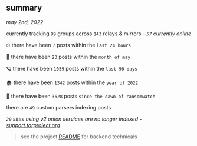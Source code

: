 
## summary
_may 2nd, 2022_

currently tracking `99` groups across `143` relays & mirrors - _`57` currently online_

⏲ there have been `7` posts within the `last 24 hours`

🦈 there have been `23` posts within the `month of may`

🪐 there have been `1059` posts within the `last 90 days`

🏚 there have been `1342` posts within the `year of 2022`

🦕 there have been `3628` posts `since the dawn of ransomwatch`

there are `49` custom parsers indexing posts

_`20` sites using v2 onion services are no longer indexed - [support.torproject.org](https://support.torproject.org/onionservices/v2-deprecation/)_

> see the project [README](https://github.com/thetanz/ransomwatch#ransomwatch--) for backend technicals
